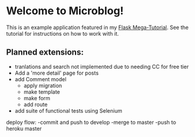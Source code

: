 # Welcome to Microblog!

This is an example application featured in my [Flask Mega-Tutorial](https://blog.miguelgrinberg.com/post/the-flask-mega-tutorial-part-i-hello-world). See the tutorial for instructions on how to work with it.

## Planned extensions:
- tranlations and search not implemented due to needing CC for free tier
- Add a 'more detail' page for posts
- add Comment model
  - apply migration
  - make template
  - make form
  - add route
- add suite of functional tests using Selenium


deploy flow:
  -commit and push to develop
  -merge to master
  -push to heroku master
